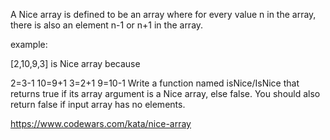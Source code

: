 A Nice array is defined to be an array where for every value n in the array, there is also an element n-1 or n+1 in the array.

example:

[2,10,9,3] is Nice array because

2=3-1
10=9+1
3=2+1
9=10-1
Write a function named isNice/IsNice that returns true if its array argument is a Nice array, else false. You should also return false if input array has no elements.

https://www.codewars.com/kata/nice-array
